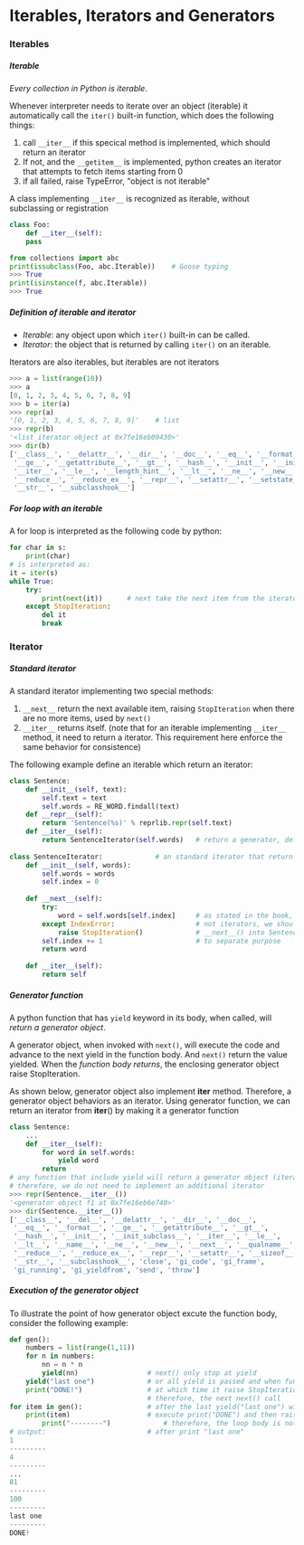 # Iterables, Iterators and Generators
### Iterables
##### Iterable
*Every collection in Python is iterable*. 

Whenever interpreter needs to iterate over an object (iterable) it automatically call the `iter()` built-in function, which does the following things:
1. call `__iter__` if this specical method is implemented, which should return an iterator
2. If not, and the `__getitem__` is implemented, python creates an iterator that attempts to fetch items starting from 0
3. if all failed, raise TypeError, "object is not iterable"

A class implementing `__iter__` is recognized as iterable, without subclassing or registration
```python
class Foo:
    def __iter__(self):
    pass

from collections import abc 
print(issubclass(Foo, abc.Iterable))    # Goose typing
>>> True
print(isinstance(f, abc.Iterable)) 
>>> True
```

##### Definition of iterable and iterator
- *Iterable*: any object upon which `iter()` built-in can be called.
- *Iterator*: the object that is returned by calling `iter()` on an iterable.

Iterators are also iterables, but iterables are not iterators    
```python
>>> a = list(range(10))
>>> a
[0, 1, 2, 3, 4, 5, 6, 7, 8, 9]
>>> b = iter(a)
>>> repr(a)
'[0, 1, 2, 3, 4, 5, 6, 7, 8, 9]'    # list
>>> repr(b)
'<list_iterator object at 0x7fe16eb09430>'
>>> dir(b)
['__class__', '__delattr__', '__dir__', '__doc__', '__eq__', '__format__', 
 '__ge__', '__getattribute__', '__gt__', '__hash__', '__init__', '__init_subclass__', 
 '__iter__', '__le__', '__length_hint__', '__lt__', '__ne__', '__new__', '__next__', 
 '__reduce__', '__reduce_ex__', '__repr__', '__setattr__', '__setstate__', '__sizeof__', 
 '__str__', '__subclasshook__']
```

##### For loop with an iterable
A for loop is interpreted as the following code by python:
```python
for char in s: 
	print(char)
# is interpreted as:
it = iter(s) 
while True:
	try:
		print(next(it))      # next take the next item from the iterator
	except StopIteration:
		del it
		break
```

### Iterator
##### Standard iterator
A standard iterator implementing two special methods:
1. `__next__` return the next available item, raising `StopIteration` when there are no more items, used by `next()`
2. `__iter__` returns itself. (note that for an iterable implementing `__iter__` method, it need to return a iterator. This requirement here enforce the same behavior for consistence)

The following example define an iterable which return an iterator:
```python
class Sentence:
    def __init__(self, text): 
    	self.text = text
    	self.words = RE_WORD.findall(text) 
    def __repr__(self):
    	return 'Sentence(%s)' % reprlib.repr(self.text) 
    def __iter__(self):
    	return SentenceIterator(self.words)   # return a generator, defined as below
    
class SentenceIterator:             # an standard iterator that return words
    def __init__(self, words): 
    	self.words = words 
    	self.index = 0
    		
    def __next__(self): 
    	try:
    		word = self.words[self.index]     # as stated in the book, Iteratables are 
    	except IndexError:                    # not iterators, we should not put 
    		raise StopIteration()             # __next__() into Sentence directly
    	self.index += 1                       # to separate purpose
    	return word 
    		
    def __iter__(self):
    	return self
```
    

##### Generator function
A python function that has `yield` keyword in its body, when called, will *return a generator object*.

A generator object, when invoked with `next()`, will execute the code and advance to the next yield in the function body. And `next()` return the value yielded. When the *function body returns*, the enclosing generator object raise StopIteration.

As shown below, generator object also implement __iter__ method. Therefore, a generator object behaviors as an iterator. Using generator function, we can return an iterator from __iter__() by making it a generator function
```python
class Sentence:
    ...
	def __iter__(self):
		for word in self.words:
			yield word      
		return              
# any function that include yield will return a generator object (iterator)
# therefore, we do not need to implement an additional iterator
>>> repr(Sentence.__iter__())
'<generator object f1 at 0x7fe16eb6e740>'
>>> dir(Sentence.__iter__())
['__class__', '__del__', '__delattr__', '__dir__', '__doc__', 
 '__eq__', '__format__', '__ge__', '__getattribute__', '__gt__', 
 '__hash__', '__init__', '__init_subclass__', '__iter__', '__le__', 
 '__lt__', '__name__', '__ne__', '__new__', '__next__', '__qualname__', 
 '__reduce__', '__reduce_ex__', '__repr__', '__setattr__', '__sizeof__', 
 '__str__', '__subclasshook__', 'close', 'gi_code', 'gi_frame', 
 'gi_running', 'gi_yieldfrom', 'send', 'throw']
```

##### Execution of the generator object
To illustrate the point of how generator object excute the function body, consider the following example:
```python
def gen():
    numbers = list(range(1,11))
    for n in numbers:
        nn = n * n
        yield(nn)                 # next() only stop at yield 
    yield("last one")             # or all yield is passed and when function finish,
    print("DONE!")                # at which time it raise StopIteration
                                  # therefore, the next next() call
for item in gen():                # after the last yield("last one") will
    print(item)                   # execute print("DONE") and then raise error
		print("--------")             # therefore, the loop body is not entered
# output:                         # after print "last one"
1
---------
4
---------
...
81
---------
100
---------
last one
---------
DONE!
```
